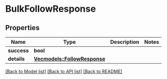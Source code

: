 # BulkFollowResponse

## Properties

Name | Type | Description | Notes
------------ | ------------- | ------------- | -------------
**success** | **bool** |  | 
**details** | [**Vec<models::FollowResponse>**](FollowResponse.md) |  | 

[[Back to Model list]](../README.md#documentation-for-models) [[Back to API list]](../README.md#documentation-for-api-endpoints) [[Back to README]](../README.md)


